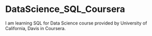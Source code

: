 # DataScience_SQL_Coursera
I am learning SQL for Data Science course provided by University of California, Davis in Coursera.
